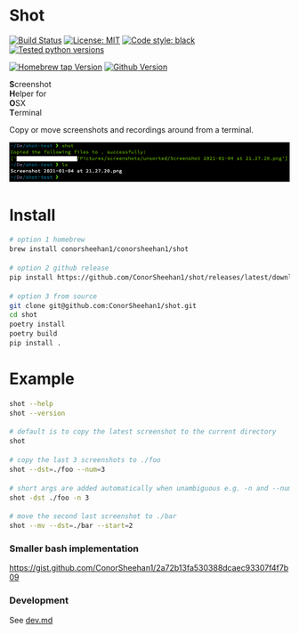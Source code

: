# Shot
[![Build Status](https://github.com/ConorSheehan1/shot/workflows/ci/badge.svg)](https://github.com/ConorSheehan1/shot/actions/)
[![License: MIT](https://img.shields.io/badge/License-MIT-yellow.svg)](https://opensource.org/licenses/MIT)
[![Code style: black](https://img.shields.io/badge/code%20style-black-000000.svg)](https://github.com/psf/black)
[![Tested python versions](https://img.shields.io/badge/dynamic/yaml?url=https://raw.githubusercontent.com/ConorSheehan1/shot/master/.github/workflows/ci.yml&label=Tested%20python%20versions&query=$.jobs.build.strategy.matrix.python)](https://github.com/ConorSheehan1/shot/blob/master/.github/workflows/ci.yml#L25)

[![Homebrew tap Version](https://img.shields.io/badge/dynamic/yaml?url=https://raw.githubusercontent.com/ConorSheehan1/homebrew-ConorSheehan1/main/versions.yaml&label=Homebrew%20tap%20version&query=$.shot.version)](https://github.com/ConorSheehan1/homebrew-ConorSheehan1/blob/main/versions.yaml)
[![Github Version](https://img.shields.io/github/tag/ConorSheehan1/shot.svg)](https://github.com/ConorSheehan1/shot/releases)

**S**creenshot  
**H**elper for  
**O**SX  
**T**erminal 

Copy or move screenshots and recordings around from a terminal.

![shot](./.github/images/shot.png)

# Install
```bash
# option 1 homebrew
brew install conorsheehan1/conorsheehan1/shot

# option 2 github release
pip install https://github.com/ConorSheehan1/shot/releases/latest/download/shot.tar.gz

# option 3 from source
git clone git@github.com:ConorSheehan1/shot.git
cd shot
poetry install
poetry build
pip install .
```

# Example
```bash
shot --help
shot --version

# default is to copy the latest screenshot to the current directory
shot

# copy the last 3 screenshots to ./foo
shot --dst=./foo --num=3

# short args are added automatically when unambiguous e.g. -n and --num
shot -dst ./foo -n 3

# move the second last screenshot to ./bar
shot --mv --dst=./bar --start=2
```

### Smaller bash implementation
https://gist.github.com/ConorSheehan1/2a72b13fa530388dcaec93307f4f7b09

### Development
See [dev.md](./dev.md)